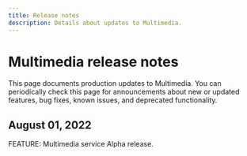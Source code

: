 ```yaml
---
title: Release notes
description: Details about updates to Multimedia.
---
```


# Multimedia release notes

This page documents production updates to Multimedia. You can periodically check this page for announcements about new or updated features, bug fixes, known issues, and deprecated functionality.

## August 01, 2022

FEATURE: Multimedia service Alpha release.
